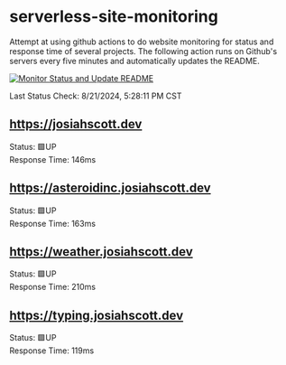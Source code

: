 # serverless-site-monitoring
Attempt at using github actions to do website monitoring for status and response time of several projects. The following action runs on Github's servers every five minutes and automatically updates the README.  

[![Monitor Status and Update README](https://github.com/JosiahSco/serverless-site-monitoring/actions/workflows/monitor.yaml/badge.svg)](https://github.com/JosiahSco/serverless-site-monitoring/actions/workflows/monitor.yaml)

Last Status Check: 8/21/2024, 5:28:11 PM CST

## https://josiahscott.dev
Status: 🟩UP  
Response Time: 146ms

## https://asteroidinc.josiahscott.dev
Status: 🟩UP  
Response Time: 163ms

## https://weather.josiahscott.dev
Status: 🟩UP  
Response Time: 210ms

## https://typing.josiahscott.dev
Status: 🟩UP  
Response Time: 119ms

